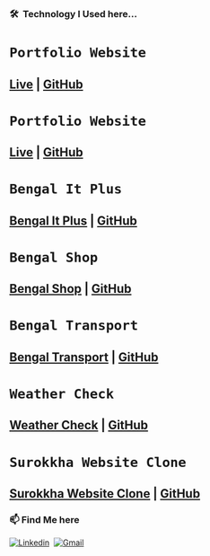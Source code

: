 ### 🛠 &nbsp;Technology I Used here...

# `Portfolio Website`
## [Live](https://sunjid-dev.web.app/) | [GitHub](https://github.com/sunjid-git/sunjid-hasan)

# `Portfolio Website`
## [Live](https://sunjid-hasan.web.app/) | [GitHub](https://github.com/sunjid-git/sunjid-portfolio-website)

# `Bengal It Plus`
## [Bengal It Plus](https://bengal-it-plus.web.app/) | [GitHub](https://github.com/sunjid-git/bengal-it-plus)

# `Bengal Shop`
## [Bengal Shop](https://bengalshop-buy.web.app/home) | [GitHub](https://github.com/sunjid-git/bengal-shop-client)

# `Bengal Transport`
## [Bengal Transport](https://keen-lewin-28a3ed.netlify.app/) | [GitHub](https://github.com/sunjid-git/bengal-transport)

# `Weather Check`
## [Weather Check](https://sunjid-git.github.io/weatherCheck/) | [GitHub](https://github.com/sunjid-git/weatherCheck)

# `Surokkha Website Clone`
## [Surokkha Website Clone](https://0zr7cfqfmwk1zfncafdgig-on.drv.tw/Websites/www.surokkha-website.com/html/home.html) | [GitHub](https://github.com/sunjid-git/covid-19-vaccine-website)








### 📫 Find Me here
[![Linkedin](https://img.shields.io/badge/-LinkedIn-05122A?style=flat&logo=Linkedin&logoColor=blue)](https://www.linkedin.com/in/sunjid-in/)&nbsp;
[![Gmail](https://img.shields.io/badge/-Gmail-05122A?style=flat&logo=Gmail&logoColor=red)](mailto:sunjid.info@gmail.com)&nbsp;
